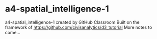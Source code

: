 # a4-spatial_intelligence-1
a4-spatial_intelligence-1 created by GitHub Classroom
Built on the framework of https://github.com/civisanalytics/d3_tutorial
More notes to come...
